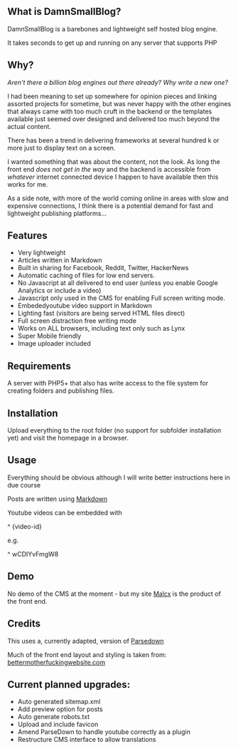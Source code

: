 ## What is DamnSmallBlog?
DamnSmallBlog is a barebones and lightweight self hosted blog engine.

It takes seconds to get up and running on any server that supports PHP

## Why?
*Aren't there a billion blog engines out there already? Why write a new one?*

I had been meaning to set up somewhere for opinion pieces and linking assorted projects 
for sometime, but was never happy with the other engines that always came with too much cruft
in the backend or the templates available just seemed over designed and delivered too much beyond
the actual content.

There has been a trend in delivering frameworks at several hundred k or more just to display text on a screen.

I wanted something that was about the content, not the look. As long the front end _does not get in the way_ 
and the backend is accessible from *whatever* internet connected device I happen to have available then this works for me.

As a side note, with more of the world coming online in areas with slow and expensive connections, I think 
there is a potential demand for fast and lightweight publishing platforms...

## Features
* Very lightweight
* Articles written in Markdown
* Built in sharing for Facebook, Reddit, Twitter, HackerNews
* Automatic caching of files for low end servers.
* No Javascript at all delivered to end user (unless you enable Google Analytics or include a video) 
* Javascript only used in the CMS for enabling Full screen writing mode.
* Embededyoutube  video support in Markdown
* Lighting fast (visitors are being served HTML files direct)
* Full screen distraction free writing mode
* Works on ALL browsers, including text only such as Lynx
* Super Mobile friendly
* Image uploader included

## Requirements
A server with PHP5+ that also has write access to the file system for creating folders and publishing files.

## Installation
Upload everything to the root folder (no support for subfolder installation yet) and visit the homepage in a browser.


## Usage
Everything should be obvious although I will write better instructions here in due course

Posts are written using [Markdown](https://daringfireball.net/projects/markdown/syntax)

Youtube videos can be embedded with 

^ {video-id}

e.g.

^ wCDIYvFmgW8

## Demo
No demo of the CMS at the moment - but my site [Malcx](http://www.malcx.com) is the product of the front end.

## Credits
This uses a, currently adapted, version of [Parsedown](https://github.com/erusev/parsedown)

Much of the front end layout and styling is taken from: [bettermotherfuckingwebsite.com](http://bettermotherfuckingwebsite.com/)

## Current planned upgrades:
* Auto generated sitemap.xml
* Add preview option for posts
* Auto generate robots.txt
* Upload and include favicon
* Amend ParseDown to handle youtube correctly as a plugin
* Restructure CMS interface to allow translations

